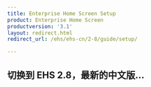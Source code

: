 ```yaml
---
title: Enterprise Home Screen Setup
product: Enterprise Home Screen
productversion: '3.1'
layout: redirect.html
redirect_url: /ehs/ehs-cn/2-8/guide/setup/

---
```


## 切换到 EHS 2.8，最新的中文版...

